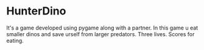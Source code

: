 # HunterDino
It's a game developed using pygame along with a partner. In this game u eat smaller dinos and save urself from larger predators. Three lives. Scores for eating.  
